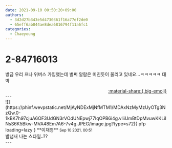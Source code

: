 ```yaml
---
date: 2021-09-10 00:50:20+09:00
authors:
  - 3d2d27b343e5d4730361f16a77ef2de0
  - 65eff6ab044ae8dea6816794f11a6fc1
categories:
  - Chaeyoung
---
```


# 2-84716013

<div class="post-container" markdown="1">
<div class="content-container md-sidebar__scrollwrap" markdown="1">

방금 우리 프나 위버스 가입했는데 벌써 알람은 미친듯이 울리고 있네요…ㅋㅋㅋㅋㅋ 대박

</div>
</div>

<div style="text-align: right;" markdown="1">
<a href="https://weverse.io/fromis9/fanpost/2-84716013" style="text-align: right;">:material-share:{.big-emoji}</a>
</div>
---

<div class="comments-container md-sidebar__scrollwrap" markdown="1">
<div class="comment" markdown="1">
<div class='id-container' markdown="1">
![](https://phinf.wevpstatic.net/MjAyNDExMjNfMTM1/MDAxNzMyMzUyOTg3NzQw.0-1kBK7h97cjuA6OF3UdGN3rVOdUNEpwj77IqOPB6i4g.vliiUmBtDpMvuwKKLiINsS6K5Bkw-MVA48Em7A6-7v4g.JPEG/image.jpg?type=s72){ pfp loading=lazy }
**<span class="artist">이채영</span>** <small>Sep 10 2021, 00:51</small><br>
</div>
<div class='comment-body' markdown="1">
발냄새 나는 스타일..??
</div>
</div>
</div>
---
